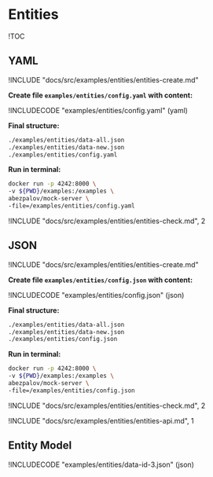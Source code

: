 # Entities

!TOC

## YAML

!INCLUDE "docs/src/examples/entities/entities-create.md"

**Create file `examples/entities/config.yaml` with content:**

!INCLUDECODE "examples/entities/config.yaml" (yaml)

**Final structure:**

```bash
./examples/entities/data-all.json
./examples/entities/data-new.json
./examples/entities/config.yaml
```

**Run in terminal:**

```bash
docker run -p 4242:8000 \
-v ${PWD}/examples:/examples \
abezpalov/mock-server \
-file=/examples/entities/config.yaml
```

!INCLUDE "docs/src/examples/entities/entities-check.md", 2

## JSON

!INCLUDE "docs/src/examples/entities/entities-create.md"

**Create file `examples/entities/config.json` with content:**

!INCLUDECODE "examples/entities/config.json" (json)

**Final structure:**

```bash
./examples/entities/data-all.json
./examples/entities/data-new.json
./examples/entities/config.json
```

**Run in terminal:**

```bash
docker run -p 4242:8000 \
-v ${PWD}/examples:/examples \
abezpalov/mock-server \
-file=/examples/entities/config.json
```

!INCLUDE "docs/src/examples/entities/entities-check.md", 2

!INCLUDE "docs/src/examples/entities/entities-api.md", 1

## Entity Model

!INCLUDECODE "examples/entities/data-id-3.json" (json)
